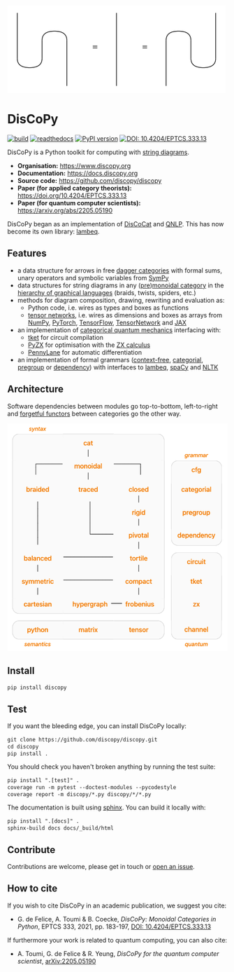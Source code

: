 
![snake equation](docs/imgs/snake-equation.png)

# DisCoPy

[![build](https://github.com/discopy/discopy/actions/workflows/build_test.yml/badge.svg)](https://github.com/discopy/discopy/actions/workflows/build_test.yml)
[![readthedocs](https://readthedocs.org/projects/discopy/badge/?version=main)](https://docs.discopy.org/)
[![PyPI version](https://badge.fury.io/py/discopy.svg)](https://badge.fury.io/py/discopy)
[![DOI: 10.4204/EPTCS.333.13](http://img.shields.io/badge/DOI-10.4204/EPTCS.333.13-brightgreen.svg)](https://doi.org/10.4204/EPTCS.333.13)

DisCoPy is a Python toolkit for computing with [string diagrams](https://en.wikipedia.org/wiki/String_diagram).

* **Organisation:** https://www.discopy.org
* **Documentation:** https://docs.discopy.org
* **Source code:** https://github.com/discopy/discopy
* **Paper (for applied category theorists):** https://doi.org/10.4204/EPTCS.333.13
* **Paper (for quantum computer scientists):** https://arxiv.org/abs/2205.05190

DisCoPy began as an implementation of [DisCoCat](https://en.wikipedia.org/wiki/DisCoCat) and [QNLP](https://en.wikipedia.org/wiki/Quantum_natural_language_processing). This has now become its own library: [lambeq](https://cqcl.github.io/lambeq).

## Features

* a data structure for arrows in free [dagger categories](https://en.wikipedia.org/wiki/Dagger_category) with formal sums, unary operators and symbolic variables from [SymPy](https://www.sympy.org/en/index.html)
* data structures for string diagrams in any ([pre](https://ncatlab.org/nlab/show/premonoidal+category))[monoidal category](https://en.wikipedia.org/wiki/Monoidal_category) in the [hierarchy of graphical languages](https://en.wikipedia.org/wiki/String_diagram#Hierarchy_of_graphical_languages) (braids, twists, spiders, etc.)
* methods for diagram composition, drawing, rewriting and evaluation as:
  - Python code, i.e. wires as types and boxes as functions
  - [tensor networks](https://en.wikipedia.org/wiki/Tensor_network), i.e. wires as dimensions and boxes as arrays from [NumPy](https://numpy.org), [PyTorch](https://pytorch.org/), [TensorFlow](https://www.tensorflow.org/), [TensorNetwork](https://github.com/google/TensorNetwork) and [JAX](https://github.com/google/jax)
* an implementation of [categorical quantum mechanics](https://en.wikipedia.org/wiki/Categorical_quantum_mechanics) interfacing with:
  - [tket](https://github.com/CQCL/tket) for circuit compilation
  - [PyZX](https://github.com/Quantomatic/pyzx) for optimisation with the [ZX calculus](https://zxcalculus.com/)
  - [PennyLane](https://pennylane.ai/) for automatic differentiation
* an implementation of formal grammars ([context-free](https://en.wikipedia.org/wiki/Context-free_grammar), [categorial](https://en.wikipedia.org/wiki/Categorial_grammar), [pregroup](https://en.wikipedia.org/wiki/Pregroup_grammar) or [dependency](https://en.wikipedia.org/wiki/Dependency_grammar)) with interfaces to [lambeq](https://cqcl.github.io/lambeq), [spaCy](https://spacy.io/) and [NLTK](https://www.nltk.org/)

## Architecture

Software dependencies between modules go top-to-bottom, left-to-right and [forgetful functors](https://en.wikipedia.org/wiki/Forgetful_functor) between categories go the other way.

[![hierarchy](docs/api/summary.png)](https://docs.discopy.org#architecture)

## Install

```shell
pip install discopy
```

## Test

If you want the bleeding edge, you can install DisCoPy locally:

```shell
git clone https://github.com/discopy/discopy.git
cd discopy
pip install .
```

You should check you haven't broken anything by running the test suite:

```shell
pip install ".[test]" .
coverage run -m pytest --doctest-modules --pycodestyle
coverage report -m discopy/*.py discopy/*/*.py
```

The documentation is built using
[sphinx](https://www.sphinx-doc.org/en/master/).
You can build it locally with:

```shell
pip install ".[docs]" .
sphinx-build docs docs/_build/html
```

## Contribute

Contributions are welcome, please get in touch or
[open an issue](https://github.com/discopy/discopy/issues/new).

## How to cite

If you wish to cite DisCoPy in an academic publication, we suggest you cite:

* G. de Felice, A. Toumi & B. Coecke, _DisCoPy: Monoidal Categories in Python_, EPTCS 333, 2021, pp. 183-197, [DOI: 10.4204/EPTCS.333.13](https://doi.org/10.4204/EPTCS.333.13)

If furthermore your work is related to quantum computing, you can also cite:

* A. Toumi, G. de Felice & R. Yeung, _DisCoPy for the quantum computer scientist_, [arXiv:2205.05190](https://arxiv.org/abs/2205.05190)
